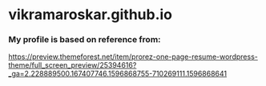 # vikramaroskar.github.io


### My profile is based on reference from: 
https://preview.themeforest.net/item/prorez-one-page-resume-wordpress-theme/full_screen_preview/25394616?_ga=2.228889500.167407746.1596868755-710269111.1596868641


